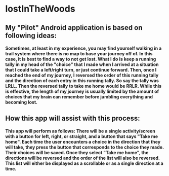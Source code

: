 # lostInTheWoods
## My "Pilot" Android application is based on following ideas: 
#### Sometimes, at least in my experience, you may find yourself walking in a trail system where there is no map to base your journey off of. In this case, it is best to find a way to not get lost. What I do is keep a running tally in my head of the "choice" that I made when I arrived at a situation that I could take a left/right turn, or just continue forward. Then, once I reached the end of my journey, I reversed the order of this running tally and the direction of each entry in this running tally. So say the tally was LRLL. Then the reversed tally to take me home would be RRLR. While this is effective, the length of my journey is usually limited by the amount of choices that my brain can remember before jumbling everything and becoming lost. 
## How this app will assist with this process: 
#### This app will perform as follows: There will be a single activity/screen with a button for left, right, or straight, and a button that says "Take me home". Each time the user encounters a choice in the direction that they will take, they press the button that corresponds to the choice they made. Their choices will be saved. Once they select "Take me home", the directions will be reversed and the order of the list will also be reversed. This list will either be displayed as a scrollable or as a single direction at a time. 

